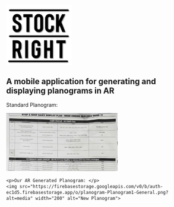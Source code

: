 <img src="PlanogramApp/assets/Logo/MainLogo.png" alt="Example Image" width="175">
<h2>A mobile application for generating and displaying planograms in AR</h2>

<div>
    <p>Standard Planogram: </p>
    <img src="/PlanogramApp/assets/ExamplePlanogram.png" width="300" alt="Existing Planogram">
    <br />
    
    <p>Our AR Generated Planogram: </p>
    <img src="https://firebasestorage.googleapis.com/v0/b/auth-ec1d5.firebasestorage.app/o/planogram-Planogram1-General.png?alt=media" width="200" alt="New Planogram">
</div>
